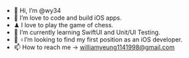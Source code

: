 - 👋 Hi, I’m @wy34
- 👀 I’m love to code and build iOS apps.
- ♟ I love to play the game of chess.
- 🌱 I’m currently learning SwiftUI and Unit/UI Testing.
- 👯‍ ♀️I’m looking to find my first position as an iOS developer.
- 📫 How to reach me -> williamyeung1141998@gmail.com

<!---
wy34/wy34 is a ✨ special ✨ repository because its `README.md` (this file) appears on your GitHub profile.
You can click the Preview link to take a look at your changes.
--->
